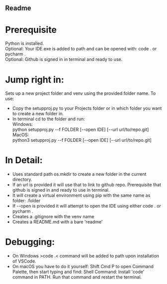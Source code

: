 ## Readme

# Prerequisite
Python is installed.<br>
Optional: Your IDE.exe is added to path and can be opened with: code . or pycharm .<br>
Optional: Github is signed in in terminal and ready to use.
# Jump right in:
Sets up a new project folder and venv using the provided folder name.
To use:
- Copy the setupproj.py to your Projects folder or in which folder you want to create a new folder in. 
- In terminal cd to the folder and run: <br>
Windows:  <br>
python setupproj.py --f FOLDER [--open IDE] [--url url/to/repo.git]<br>
MacOS:<br>
python3 setupproj.py --f FOLDER [--open IDE] [--url url/to/repo.git]<br>
# In Detail:
- Uses standard path os.mkdir to create a new folder in the current directory.
- If an url is provided it will use that to link to github repo. Prerequisite that github is signed in and ready to use in terminal.
- It will create a virtual environment using pip with the same name as folder: .folder
- If --open is provided it will attempt to open the IDE using either code . or pycharm .
- Creates a .gitignore with the venv name
- Creates a README.md with a bare 'readme'
# Debugging:
- On Windows >code .< command will be added to path upon installation of VSCode.
- On macOS you have to do it yourself: Shift Cmd P to open Command Palette, then start typing and find: Shell Command: Install 'code' command in PATH. Run that command and restart the terminal.
